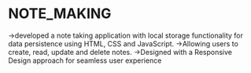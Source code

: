 # NOTE_MAKING
->developed a note taking application with local storage functionality for data persistence
 using HTML, CSS and JavaScript.
->Allowing users to create, read, update and delete notes.
->Designed with a Responsive Design approach for seamless user experience
